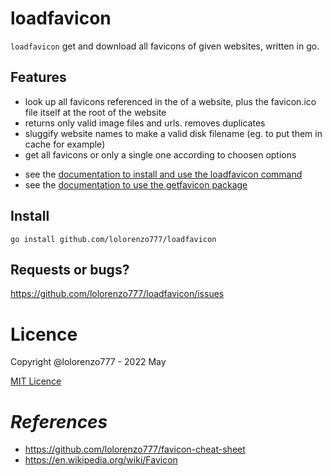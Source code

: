 # loadfavicon

``loadfavicon`` get and download all favicons of given websites, written in go.

## Features

- look up all favicons referenced in the <head><link> of a website, plus the favicon.ico file itself at the root of the website
- returns only valid image files and urls. removes duplicates
- sluggify website names to make a valid disk filename (eg. to put them in cache for example)
- get all favicons or only a single one according to choosen options


* see the [documentation to install and use the loadfavicon command](https://pkg.go.dev/github.com/lolorenzo777/loadfavicon#section-documentation)
* see the [documentation to use the getfavicon package](https://pkg.go.dev/github.com/lolorenzo777/loadfavicon/getfavicon#section-documentation)

## Install

```
go install github.com/lolorenzo777/loadfavicon
```

## Requests or bugs?

https://github.com/lolorenzo777/loadfavicon/issues

# Licence

Copyright @lolorenzo777 - 2022 May

[MIT Licence](LICENCE)

# _References_

- https://github.com/lolorenzo777/favicon-cheat-sheet
- https://en.wikipedia.org/wiki/Favicon

